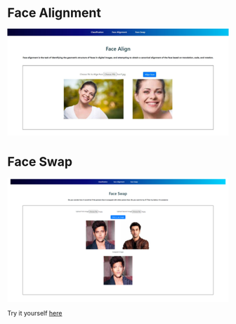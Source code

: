 # Face Alignment


<img src='https://github.com/SVGS-EVA4/Phase2/blob/master/S3-Face_Recognition_Part_1/images/web_face_align.JPG' alt='face alignment'/>

# Face Swap

<img src='https://github.com/SVGS-EVA4/Phase2/blob/master/S3-Face_Recognition_Part_1/images/web_face_swap.png' alt='face swap'/>

Try it yourself <a href='https://svgs-eva.s3.ap-south-1.amazonaws.com/EVA4P2.html'>here</a>
